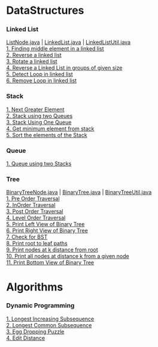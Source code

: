 # DataStructures

### Linked List 
[ListNode.java](src/main/java/practise/datastructures/linkedlist/ListNode.java) |
[LinkedList.java](src/main/java/practise/datastructures/linkedlist/LinkedList.java) |
[LinkedListUtil.java](src/main/java/practise/datastructures/linkedlist/LinkedListUtil.java) <br />
[1. Finding middle element in a linked list](src/main/java/practise/datastructures/linkedlist/MiddleElementInLinkedList.java) <br />
[2. Reverse a linked list](src/main/java/practise/datastructures/linkedlist/ReverseLinkedList.java) <br />
[3. Rotate a linked list](src/main/java/practise/datastructures/linkedlist/RotateLinkedList.java) <br />
[4. Reverse a Linked List in groups of given size](src/main/java/practise/datastructures/linkedlist/ReverseLinkedListInGroups.java) <br />
[5. Detect Loop in linked list](src/main/java/practise/datastructures/linkedlist/DetectLoopInLinkedList.java) <br />
[6. Remove Loop in linked list](src/main/java/practise/datastructures/linkedlist/DetectAndRemoveLoopInLinkedList.java) <br />


### Stack 
[1. Next Greater Element](src/main/java/practise/datastructures/stack/NextGreaterElement.java) <br />
[2. Stack using two Queues](src/main/java/practise/datastructures/stack/StackUsingTwoQueues.java) <br />
[3. Stack Using One Queue](src/main/java/practise/datastructures/stack/StackUsingOneQueue.java) <br />
[4. Get minimum element from stack](src/main/java/practise/datastructures/stack/MinElementInStack.java) <br />
[5. Sort the elements of the Stack](src/main/java/practise/datastructures/stack/SortStack.java) <br />


### Queue 
[1. Queue using two Stacks](src/main/java/practise/datastructures/queue/QueueUsingStacks.java) <br />


### Tree 
[BinaryTreeNode.java](src/main/java/practise/datastructures/BinaryTree/BinaryTreeNode.java) |
[BinaryTree.java](src/main/java/practise/datastructures/BinaryTree/BinaryTree.java) |
[BinaryTreeUtil.java](src/main/java/practise/datastructures/BinaryTree/BinaryTreeUtil.java) <br />
[1. Pre Order Traversal](src/main/java/practise/datastructures/BinaryTree/PreOrderTraversal.java) <br />
[2. InOrder Traversal](src/main/java/practise/datastructures/BinaryTree/InOrderTraversal.java) <br />
[3. Post Order Traversal](src/main/java/practise/datastructures/BinaryTree/PostOrderTraversal.java) <br />
[4. Level Order Traversal](src/main/java/practise/datastructures/BinaryTree/LevelOrderTraversal.java) <br />
[5. Print Left View of Binary Tree](src/main/java/practise/datastructures/BinaryTree/PrintLeftViewBT.java) <br />
[6. Print Right View of Binary Tree](src/main/java/practise/datastructures/BinaryTree/PrintRightViewBT.java) <br />
[7. Check for BST](src/main/java/practise/datastructures/BinaryTree/CheckIsBST.java) <br />
[8. Print root to leaf paths](src/main/java/practise/datastructures/BinaryTree/RootToLeavesPath.java) <br />
[9. Print nodes at k distance from root](src/main/java/practise/datastructures/BinaryTree/PrintKDistanceNodesFromRoot.java) <br />
[10. Print all nodes at distance k from a given node](src/main/java/practise/datastructures/BinaryTree/PrintKDistanceNodesFromTarget.java) <br />
[11. Print Bottom View of Binary Tree](src/main/java/practise/datastructures/BinaryTree/BottomViewOfBT.java) <br />


# Algorithms

### Dynamic Programming 
[1. Longest Increasing Subsequence](src/main/java/practise/algorithms/dp/LongestIncreasingSubsequence.java) <br />
[2. Longest Common Subsequence](src/main/java/practise/algorithms/dp/LongestCommonSubsequence.java) <br />
[3. Egg Dropping Puzzle](src/main/java/practise/algorithms/dp/EggDropping.java) <br />
[4. Edit Distance](src/main/java/practise/algorithms/dp/EditDistance.java) <br />
